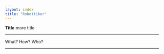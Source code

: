 ```yaml
---
layout: index
title: "Robottiker"
---
```

<p class="lead">
	<strong>Title</strong> more title
</p>
<hr/>

<p>
What? How? Who?
</p>

<hr/>
